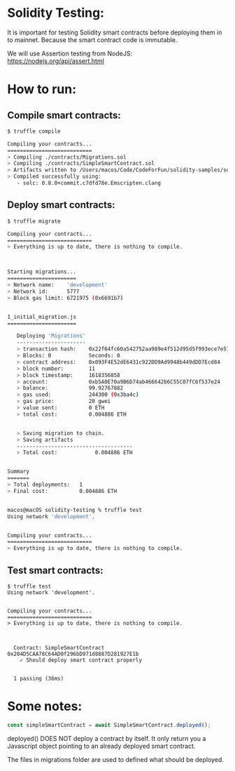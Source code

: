 # Solidity Testing:
It is important for testing Solidity smart contracts before deploying them in to mainnet. Because the smart contract code is immutable.

We will use Assertion testing from NodeJS: https://nodejs.org/api/assert.html

# How to run:
## Compile smart contracts:
```bash
$ truffle compile

Compiling your contracts...
===========================
> Compiling ./contracts/Migrations.sol
> Compiling ./contracts/SimpleSmartContract.sol
> Artifacts written to /Users/macos/Code/CodeForFun/solidity-samples/solidity-testing/build/contracts
> Compiled successfully using:
   - solc: 0.8.0+commit.c7dfd78e.Emscripten.clang
```
## Deploy smart contracts:
```bash
$ truffle migrate

Compiling your contracts...
===========================
> Everything is up to date, there is nothing to compile.



Starting migrations...
======================
> Network name:    'development'
> Network id:      5777
> Block gas limit: 6721975 (0x6691b7)


1_initial_migration.js
======================

   Deploying 'Migrations'
   ----------------------
   > transaction hash:    0x22f64fc60a542752aa989e4f512d95d5f993ece7e576a808c9b43c6d72be47f0
   > Blocks: 0            Seconds: 0
   > contract address:    0x093F4E52dE6431c922DD9Ad9948b449dDD7Ecd84
   > block number:        11
   > block timestamp:     1618356858
   > account:             0xb5A0E70a9B6D74ab466642b6C55C07fC6f537e24
   > balance:             99.92767882
   > gas used:            244300 (0x3ba4c)
   > gas price:           20 gwei
   > value sent:          0 ETH
   > total cost:          0.004886 ETH


   > Saving migration to chain.
   > Saving artifacts
   -------------------------------------
   > Total cost:            0.004886 ETH


Summary
=======
> Total deployments:   1
> Final cost:          0.004886 ETH


macos@macOS solidity-testing % truffle test
Using network 'development'.


Compiling your contracts...
===========================
> Everything is up to date, there is nothing to compile.

```
## Test smart contracts:
```
$ truffle test
Using network 'development'.


Compiling your contracts...
===========================
> Everything is up to date, there is nothing to compile.



  Contract: SimpleSmartContract
0x204D5CAA78C64AD0f296bD971d8887D281927E1b
    ✓ Should deploy smart contract properly


  1 passing (36ms)
```

# Some notes:

```javascript
const simpleSmartContract = await SimpleSmartContract.deployed();
```
deployed() DOES NOT deploy a contract by itself. It only return you a Javascript object pointing to an already deployed smart contract.

The files in migrations folder are used to defined what should be deployed.